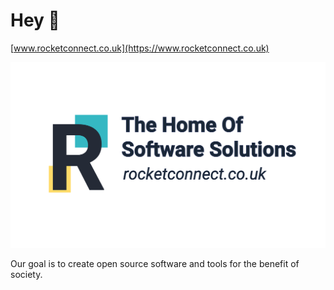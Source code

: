 # Hey 👋

[www.rocketconnect.co.uk](https://www.rocketconnect.co.uk)

![banner](https://github.com/rocket-connect/.github/blob/main/assets/banner.png)

Our goal is to create open source software and tools for the benefit of society.

